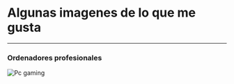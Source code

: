 # Algunas imagenes de lo que me gusta
---
### Ordenadores profesionales
![Pc gaming](https://encrypted-tbn0.gstatic.com/images?q=tbn:ANd9GcQNyqT3LNj9JEnJHKOTxJAhuF78chmUlNctDg&s)
